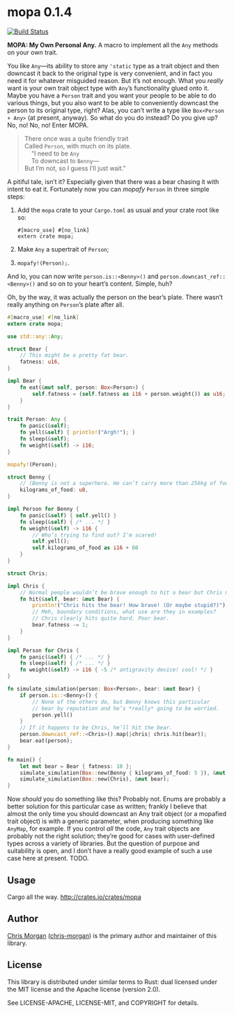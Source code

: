 mopa 0.1.4
==========

[![Build Status](https://travis-ci.org/chris-morgan/mopa.svg?branch=master)](https://travis-ci.org/chris-morgan/mopa)

<!-- The rest of this section comes straight from the crate docs from the source. -->

**MOPA: My Own Personal Any.** A macro to implement all the `Any` methods on your own trait.

You like `Any`—its ability to store any `'static` type as a trait object and then downcast it
back to the original type is very convenient, and in fact you need it for whatever misguided
reason. But it’s not enough. What you *really* want is your own trait object type with `Any`’s
functionality glued onto it. Maybe you have a `Person` trait and you want your people to be
able to do various things, but you also want to be able to conveniently downcast the person to
its original type, right? Alas, you can’t write a type like `Box<Person + Any>` (at present,
anyway). So what do you do instead? Do you give up? No, no! No, no! Enter MOPA.

> There once was a quite friendly trait  
> Called `Person`, with much on its plate.  
>     “I need to be `Any`  
>     To downcast to `Benny`—  
> But I’m not, so I guess I’ll just wait.”

A pitiful tale, isn’t it? Especially given that there was a bear chasing it with intent to eat
it. Fortunately now you can *mopafy* `Person` in three simple steps:

1. Add the `mopa` crate to your `Cargo.toml` as usual and your crate root like so:

   ```rust,ignore
   #[macro_use] #[no_link]
   extern crate mopa;
   ```

2. Make `Any` a supertrait of `Person`;

3. `mopafy!(Person);`.

And lo, you can now write `person.is::<Benny>()` and `person.downcast_ref::<Benny>()` and so on
to your heart’s content. Simple, huh?

Oh, by the way, it was actually the person on the bear’s plate. There wasn’t really anything on
`Person`’s plate after all.

```rust
#[macro_use] #[no_link]
extern crate mopa;

use std::any::Any;

struct Bear {
    // This might be a pretty fat bear.
    fatness: u16,
}

impl Bear {
    fn eat(&mut self, person: Box<Person>) {
        self.fatness = (self.fatness as i16 + person.weight()) as u16;
    }
}

trait Person: Any {
    fn panic(&self);
    fn yell(&self) { println!("Argh!"); }
    fn sleep(&self);
    fn weight(&self) -> i16;
}

mopafy!(Person);

struct Benny {
    // (Benny is not a superhero. He can’t carry more than 256kg of food at once.)
    kilograms_of_food: u8,
}

impl Person for Benny {
    fn panic(&self) { self.yell() }
    fn sleep(&self) { /* ... */ }
    fn weight(&self) -> i16 {
        // Who’s trying to find out? I’m scared!
        self.yell();
        self.kilograms_of_food as i16 + 60
    }
}

struct Chris;

impl Chris {
    // Normal people wouldn’t be brave enough to hit a bear but Chris might.
    fn hit(&self, bear: &mut Bear) {
        println!("Chris hits the bear! How brave! (Or maybe stupid?)");
        // Meh, boundary conditions, what use are they in examples?
        // Chris clearly hits quite hard. Poor bear.
        bear.fatness -= 1;
    }
}

impl Person for Chris {
    fn panic(&self) { /* ... */ }
    fn sleep(&self) { /* ... */ }
    fn weight(&self) -> i16 { -5 /* antigravity device! cool! */ }
}

fn simulate_simulation(person: Box<Person>, bear: &mut Bear) {
    if person.is::<Benny>() {
        // None of the others do, but Benny knows this particular
        // bear by reputation and he’s *really* going to be worried.
        person.yell()
    }
    // If it happens to be Chris, he’ll hit the bear.
    person.downcast_ref::<Chris>().map(|chris| chris.hit(bear));
    bear.eat(person);
}

fn main() {
    let mut bear = Bear { fatness: 10 };
    simulate_simulation(Box::new(Benny { kilograms_of_food: 5 }), &mut bear);
    simulate_simulation(Box::new(Chris), &mut bear);
}
```

Now *should* you do something like this? Probably not. Enums are probably a better solution for
this particular case as written; frankly I believe that almost the only time you should
downcast an Any trait object (or a mopafied trait object) is with a generic parameter, when
producing something like `AnyMap`, for example. If you control *all* the code, `Any` trait
objects are probably not the right solution; they’re good for cases with user-defined
types across a variety of libraries. But the question of purpose and suitability is open, and I
don’t have a really good example of such a use case here at present. TODO.

Usage
-----

Cargo all the way. http://crates.io/crates/mopa

Author
------

[Chris Morgan](http://chrismorgan.info/) ([chris-morgan](https://github.com/chris-morgan)) is the primary author and maintainer of this library.

License
-------

This library is distributed under similar terms to Rust: dual licensed under the MIT license and the Apache license (version 2.0).

See LICENSE-APACHE, LICENSE-MIT, and COPYRIGHT for details.
